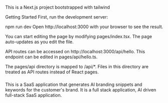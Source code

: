 This is a Next.js project bootstrapped with tailwind 

Getting Started
First, run the development server:

npm run dev
Open http://localhost:3000 with your browser to see the result.

You can start editing the page by modifying pages/index.tsx. The page auto-updates as you edit the file.

API routes can be accessed on http://localhost:3000/api/hello. This endpoint can be edited in pages/api/hello.ts.

The pages/api directory is mapped to /api/*. Files in this directory are treated as API routes instead of React pages.

###
This is a SaaS application that generates AI branding snippets and keywords for the customer's brand. It is a full stack application, AI driven full-stack SaaS application.